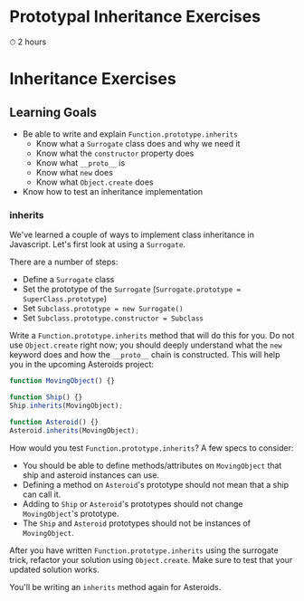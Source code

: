 # **Prototypal Inheritance Exercises**

⏱ 2 hours

# **Inheritance Exercises**

## **Learning Goals**

- Be able to write and explain `Function.prototype.inherits`
  - Know what a `Surrogate` class does and why we need it
  - Know what the `constructor` property does
  - Know what `__proto__` is
  - Know what `new` does
  - Know what `Object.create` does
- Know how to test an inheritance implementation

### **inherits**

We've learned a couple of ways to implement class inheritance in Javascript. Let's first look at using a `Surrogate`.

There are a number of steps:

- Define a `Surrogate` class
- Set the prototype of the `Surrogate` (`Surrogate.prototype = SuperClass.prototype`)
- Set `Subclass.prototype = new Surrogate()`
- Set `Subclass.prototype.constructor = Subclass`

Write a `Function.prototype.inherits` method that will do this for you. Do not use `Object.create` right now; you should deeply understand what the `new` keyword does and how the `__proto__` chain is constructed. This will help you in the upcoming Asteroids project:

```javascript
function MovingObject() {}

function Ship() {}
Ship.inherits(MovingObject);

function Asteroid() {}
Asteroid.inherits(MovingObject);
```

How would you test `Function.prototype.inherits`? A few specs to consider:

- You should be able to define methods/attributes on `MovingObject` that ship and asteroid instances can use.
- Defining a method on `Asteroid`'s prototype should not mean that a ship can call it.
- Adding to `Ship` or `Asteroid`'s prototypes should not change `MovingObject`'s prototype.
- The `Ship` and `Asteroid` prototypes should not be instances of `MovingObject`.

After you have written `Function.prototype.inherits` using the surrogate trick, refactor your solution using `Object.create`. Make sure to test that your updated solution works.

You'll be writing an `inherits` method again for Asteroids.
